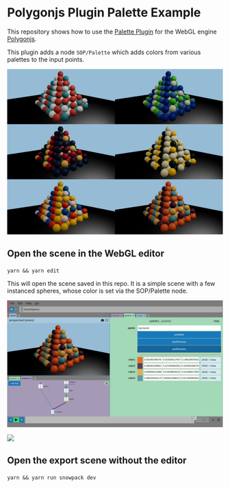 # Polygonjs Plugin Palette Example

This repository shows how to use the [Palette Plugin](https://github.com/polygonjs/plugin-palette) for the WebGL engine [Polygonjs](https://github.com/polygonjs/polygonjs).

This plugin adds a node `SOP/Palette` which adds colors from various palettes to the input points.

![Spheres with colors defined with the Palette node](https://github.com/polygonjs/example-plugin-palette/blob/main/doc/palette_examples.jpg?raw=true)
## Open the scene in the WebGL editor

`yarn && yarn edit`

This will open the scene saved in this repo. It is a simple scene with a few instanced spheres, whose color is set via the SOP/Palette node.

![Palette plugin from Polygonjs node-based Editor](https://github.com/polygonjs/example-plugin-palette/blob/main/doc/palette_example_in_editor.jpg?raw=true)

<p>
  <img width="274" src="https://github.com/polygonjs/example-plugin-palette/blob/main/doc/plugin-palette.001.gif?raw=true" />
</p>

## Open the export scene without the editor

`yarn && yarn run snowpack dev`

